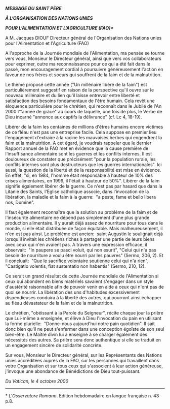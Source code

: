 ***MESSAGE DU SAINT PÈRE***

***À L’ORGANISATION DES NATIONS UNIES***

***POUR L’ALIMENTATION ET L’AGRICULTURE (FAO)\****

A M. Jacques DIOUF Directeur général de l'Organisation des Nations unies pour l'Alimentation et l'Agriculture (FAO)

A l'approche de la Journée mondiale de l'Alimentation, ma pensée se tourne vers vous, Monsieur le Directeur général, ainsi que vers vos collaborateurs pour exprimer, outre ma reconnaissance pour ce qui a été fait dans le passé, mon encouragement cordial à poursuivre généreusement l'action en faveur de nos frères et soeurs qui souffrent de la faim et de la malnutrition.

Le thème proposé cette année ("Un millénaire libéré de la faim") est particulièrement suggestif en raison de la perspective qu'il ouvre sur le nouveau millénaire et du lien qu'il laisse entrevoir entre liberté et satisfaction des besoins fondamentaux de l'être humain. Cela revêt une éloquence particulière pour le chrétien, qui reconnaît dans le Jubilé de l'An 2000 l'"année de grâce" au cours de laquelle, une fois de plus, le Verbe de Dieu incarné "annonce aux captifs la délivrance" (cf. Lc 4, 18-19).

Libérer de la faim les centaines de millions d'êtres humains encore victimes de ce fléau n'est pas une entreprise facile. Cela suppose en premier lieu l'engagement d'extraire à la racine les mauvaises herbes qui engendrent la faim et la malnutrition. A cet égard, je voudrais rappeler que le dernier Rapport annuel de la FAO met en évidence que la cause première de l'insuffisance alimentaire sont les guerres et les conflits internes. Il est douloureux de constater que précisément "pour la population rurale, les conflits internes sont plus destructeurs que les guerres internationales". Ici aussi, la question de la liberté et de la responsabilité est mise en évidence. En effet, "si, en 1984, l'homme était responsable à hauteur de 10% des crises alimentaires, en 1999, il l'était à hauteur de 50%". Libérer de la faim signifie également libérer de la guerre. Ce n'est pas par hasard que dans la Litanie des Saints, l'Eglise catholique associe, dans l'invocation de la libération, la maladie et la faim à la guerre:  "a peste, fame et bello libera nos, Domine".

Il faut également reconnaître que la solution au problème de la faim et de l'insécurité alimentaire ne dépend pas simplement d'une plus grande production alimentaire. Il y aurait déjà assez de nourriture pour tous dans le monde, si elle était distribuée de façon équitable. Mais malheureusement, il n'en est pas ainsi. Le problème est ancien:  saint Augustin le soulignait déjà lorsqu'il invitait les chrétiens riches à partager une partie de leurs biens avec ceux qui n'en avaient pas. A travers une expression efficace, il observait:  "In paupere se pasci voluit, qui non esurit", "Celui qui n'a pas besoin de nourriture a voulu être nourri par les pauvres" (Sermo, 206, 2). Et il concluait:  "Que le sacrifice volontaire soutienne celui qui n'a rien", "Castigatio volentis, fiat sustentatio non habentis" (Sermo, 210, 12).

Ce serait un grand résultat de cette Journée mondiale de l'Alimentation si ceux qui abondent en biens matériels savaient s'engager dans un style d'austérité raisonnable afin de pouvoir venir en aide à ceux qui n'ont pas de quoi se nourrir. La libération des uns d'habitudes excessivement dispendieuses conduira à la liberté des autres, qui pourront ainsi échapper au fléau dévastateur de la faim et de la malnutrition.

Le chrétien, "obéissant à la Parole du Seigneur", récite chaque jour la prière que Lui-même a enseignée, et élève à Dieu l'invocation du pain en utilisant la forme plurielle:  "Donne-nous aujourd'hui notre pain quotidien". Il sait donc bien qu'il ne peut s'enfermer dans une conception égoïste de son seul bien-être. Le Maître divin lui a enseigné à se charger également des nécessités des autres. Sa prière sera donc authentique si elle se traduit en un engagement sincère de solidarité concrète.

Sur vous, Monsieur le Directeur général, sur les Représentants des Nations unies accréditées auprès de la FAO, sur les personnes qui travaillent dans votre Organisation et sur tous ceux qui s'associent à leur action généreuse, j'invoque une abondance de Bénédictions de Dieu tout-puissant.

*Du Vatican, le 4 octobre 2000*

* * *

\* *L'Osservatore Romano*. Edition hebdomadaire en langue française n. 43 p.8.
